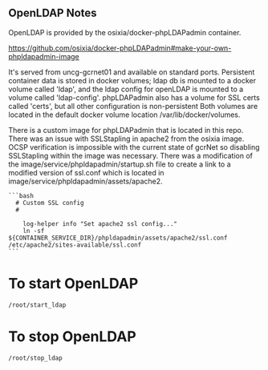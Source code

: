 ## OpenLDAP Notes

OpenLDAP is provided by the osixia/docker-phpLDAPadmin container.

https://github.com/osixia/docker-phpLDAPadmin#make-your-own-phpldapadmin-image

It's served from uncg-gcrnet01 and available on standard ports.  Persistent container data is stored in docker volumes; ldap db is mounted to a docker volume called 'ldap', and the ldap config for openLDAP is mounted to a volume called 'ldap-config'.  phpLDAPadmin also has a volume for SSL certs called 'certs', but all other configuration is non-persistent Both volumes are located in the default docker volume location /var/lib/docker/volumes.

There is a custom image for phpLDAPadmin that is located in this repo.  There was an issue with SSLStapling in apache2 from the osixia image.  OCSP verification is impossible with the current state of gcrNet so disabling SSLStapling within the image was necessary.  There was a modification of the image/service/phpldapadmin/startup.sh file to create a link to a modified version of ssl.conf which is located in image/service/phpldapadmin/assets/apache2.

    ```bash
      # Custom SSL config
      #

        log-helper info "Set apache2 ssl config..."
        ln -sf ${CONTAINER_SERVICE_DIR}/phpldapadmin/assets/apache2/ssl.conf /etc/apache2/sites-available/ssl.conf
    ```

# To start OpenLDAP
    /root/start_ldap
    
# To stop OpenLDAP
    /root/stop_ldap